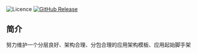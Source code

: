 ![Licence](https://img.shields.io/badge/licence-none-green.svg)
[![GitHub Release](https://img.shields.io/github/release/lihengming/spring-boot-api-project-seed.svg)](https://github.com/lihengming/spring-boot-api-project-seed/releases)
## 简介
努力维护一个分层良好、架构合理、分包合理的应用架构模板、应用起始脚手架
